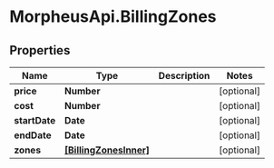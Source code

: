 # MorpheusApi.BillingZones

## Properties

Name | Type | Description | Notes
------------ | ------------- | ------------- | -------------
**price** | **Number** |  | [optional] 
**cost** | **Number** |  | [optional] 
**startDate** | **Date** |  | [optional] 
**endDate** | **Date** |  | [optional] 
**zones** | [**[BillingZonesInner]**](BillingZonesInner.md) |  | [optional] 


